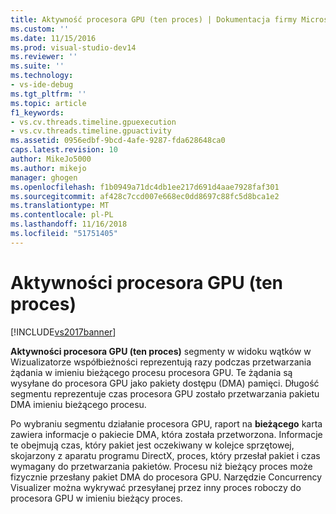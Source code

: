 ```yaml
---
title: Aktywność procesora GPU (ten proces) | Dokumentacja firmy Microsoft
ms.custom: ''
ms.date: 11/15/2016
ms.prod: visual-studio-dev14
ms.reviewer: ''
ms.suite: ''
ms.technology:
- vs-ide-debug
ms.tgt_pltfrm: ''
ms.topic: article
f1_keywords:
- vs.cv.threads.timeline.gpuexecution
- vs.cv.threads.timeline.gpuactivity
ms.assetid: 0956edbf-9bcd-4afe-9287-fda628648ca0
caps.latest.revision: 10
author: MikeJo5000
ms.author: mikejo
manager: ghogen
ms.openlocfilehash: f1b0949a71dc4db1ee217d691d4aae7928faf301
ms.sourcegitcommit: af428c7ccd007e668ec0dd8697c88fc5d8bca1e2
ms.translationtype: MT
ms.contentlocale: pl-PL
ms.lasthandoff: 11/16/2018
ms.locfileid: "51751405"
---
```

# <a name="gpu-activity-this-process"></a>Aktywności procesora GPU (ten proces)
[!INCLUDE[vs2017banner](../includes/vs2017banner.md)]

**Aktywności procesora GPU (ten proces)** segmenty w widoku wątków w Wizualizatorze współbieżności reprezentują razy podczas przetwarzania żądania w imieniu bieżącego procesu procesora GPU. Te żądania są wysyłane do procesora GPU jako pakiety dostępu (DMA) pamięci. Długość segmentu reprezentuje czas procesora GPU zostało przetwarzania pakietu DMA imieniu bieżącego procesu.  
  
 Po wybraniu segmentu działanie procesora GPU, raport na **bieżącego** karta zawiera informacje o pakiecie DMA, która została przetworzona. Informacje te obejmują czas, który pakiet jest oczekiwany w kolejce sprzętowej, skojarzony z aparatu programu DirectX, proces, który przesłał pakiet i czas wymagany do przetwarzania pakietów. Procesu niż bieżący proces może fizycznie przesłany pakiet DMA do procesora GPU. Narzędzie Concurrency Visualizer można wykrywać przesyłanej przez inny proces roboczy do procesora GPU w imieniu bieżący proces.




